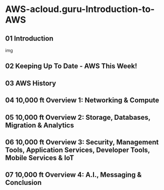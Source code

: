 # AWS-acloud.guru-Introduction-to-AWS
## 01 Introduction
img
## 02 Keeping Up To Date - AWS This Week!
## 03 AWS History
## 04 10,000 ft Overview 1: Networking & Compute
## 05 10,000 ft Overview 2: Storage, Databases, Migration & Analytics
## 06 10,000 ft Overview 3: Security, Management Tools, Application Services, Developer Tools, Mobile Services & IoT
## 07 10,000 ft Overview 4: A.I., Messaging & Conclusion

